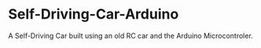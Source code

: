 # Self-Driving-Car-Arduino
A Self-Driving Car built using an old RC car and the Arduino Microcontroler.
